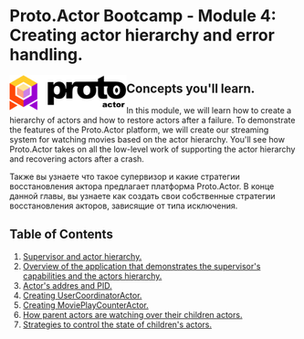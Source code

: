 # Proto.Actor Bootcamp - Module 4: Creating actor hierarchy and error handling.

<img src="images/protowhite.png" alt="protowhite" style="float: left; zoom: 20%;" />

## Concepts you'll learn.

In this module, we will learn how to create a hierarchy of actors and how to restore actors after a failure. To demonstrate the features of the Proto.Actor platform, we will create our streaming system for watching movies based on the actor hierarchy. You'll see how Proto.Actor takes on all the low-level work of supporting the actor hierarchy and recovering actors after a crash. 

Также вы узнаете что такое супервизор и какие стратегии восстановления актора предлагает платформа Proto.Actor. В конце данной главы, вы узнаете как  создать свои собственные стратегии восстановления акторов, зависящие от типа исключения.

## Table of Contents

1. [Supervisor and actor hierarchy.](lesson-1/README.md)
2. [Overview of the application that demonstrates the supervisor's capabilities and the actors hierarchy.](lesson-2/README.md)
3. [Actor's addres and PID.](lesson-3/README.md)
4. [Creating UserCoordinatorActor.](lesson-4/README.md)
5. [Creating MoviePlayCounterActor.](lesson-5/README.md)
6. [How parent actors are watching over their children actors.](lesson-6/README.md)
7. [Strategies to control the state of children's actors.](lesson-7/README.md)

